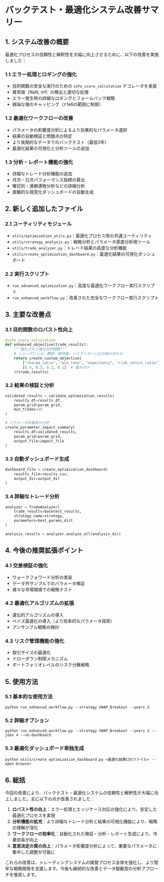 # バックテスト・最適化システム改善サマリー

## 1. システム改善の概要

最適化プロセスの信頼性と解釈性を大幅に向上させるために、以下の改善を実施しました：

### 1.1 エラー処理とロギングの強化
- 目的関数の安全な実行のための `safe_score_calculation` デコレータを実装
- 異常値（NaN, inf）の検出と適切な処理
- エラー発生時の詳細なロギングとフォールバック戦略
- 極端な値のキャッピング（±1e6の範囲に制限）

### 1.2 最適化ワークフローの改善
- パラメータの影響度分析によるより効果的なパラメータ選択
- 結果の自動検証と問題点の特定
- より長期的なデータでのバックテスト（最低3年）
- 最適化結果の可視化と分析ツールの追加

### 1.3 分析・レポート機能の強化
- 詳細なトレード分析機能の追加
- 月次・日次パフォーマンス指標の算出
- 曜日別・連勝連敗分析などの詳細分析
- 直観的な視覚化ダッシュボードの自動生成

## 2. 新しく追加したファイル

### 2.1 ユーティリティモジュール
- `utils/optimization_utils.py`：最適化プロセス用の共通ユーティリティ
- `utils/strategy_analysis.py`：戦略分析とパラメータ感度分析用ツール
- `utils/trade_analyzer.py`：トレード結果の高度な分析機能
- `utils/create_optimization_dashboard.py`：最適化結果の可視化ダッシュボード

### 2.2 実行スクリプト
- `run_advanced_optimization.py`：高度な最適化ワークフロー実行スクリプト
- `run_enhanced_workflow.py`：改善された完全なワークフロー実行スクリプト

## 3. 主要な改善点

### 3.1 目的関数のロバスト性向上
```python
@safe_score_calculation
def enhanced_objective(trade_results):
    """強化された複合目的関数"""
    # シャープレシオ、勝率、期待値、リスクリターン比の組み合わせ
    return create_custom_objective(
        ["sharpe_ratio", "win_rate", "expectancy", "risk_return_ratio"],
        [0.4, 0.3, 0.2, 0.1]  # 重み付け
    )(trade_results)
```

### 3.2 結果の検証と分析
```python
validated_results = validate_optimization_results(
    results_df=results_df,
    param_grid=param_grid,
    min_trades=10
)

# パラメータ影響度の分析
create_parameter_impact_summary(
    results_df=validated_results,
    param_grid=param_grid,
    output_file=impact_file
)
```

### 3.3 自動ダッシュボード生成
```python
dashboard_file = create_optimization_dashboard(
    results_file=results_csv,
    output_dir=output_dir
)
```

### 3.4 詳細なトレード分析
```python
analyzer = TradeAnalyzer(
    trade_results=backtest_results,
    strategy_name=strategy,
    parameters=best_params_dict
)

analysis_results = analyzer.analyze_all(analysis_dir)
```

## 4. 今後の推奨拡張ポイント

### 4.1 交差検証の強化
- ウォークフォワード分析の実装
- データ外サンプルでのパラメータ検証
- 様々な市場環境での戦略テスト

### 4.2 最適化アルゴリズムの拡張
- 遺伝的アルゴリズムの導入
- ベイズ最適化の導入（より効率的なパラメータ探索）
- アンサンブル戦略の検討

### 4.3 リスク管理機能の強化
- 取引サイズの最適化
- ドローダウン制限メカニズム
- ポートフォリオレベルのリスク分散戦略

## 5. 使用方法

### 5.1 基本的な使用方法
```
python run_enhanced_workflow.py --strategy VWAP_Breakout --years 3
```

### 5.2 詳細オプション
```
python run_enhanced_workflow.py --strategy VWAP_Breakout --years 3 --jobs 4 --no-dashboard
```

### 5.3 最適化ダッシュボード単独生成
```
python utils/create_optimization_dashboard.py <最適化結果CSVファイル> --open-browser
```

## 6. 総括

今回の改善により、バックテスト・最適化システムの信頼性と解釈性が大幅に向上しました。主に以下の点が改善されました：

1. **ロバスト性の向上**：エラー処理とエッジケース対応の強化により、安定した最適化プロセスを実現
2. **分析機能の拡充**：より詳細なトレード分析と結果の可視化機能により、戦略の理解が深化
3. **ワークフローの効率化**：自動化された検証・分析・レポート生成により、作業効率が向上
4. **意思決定の質の向上**：パラメータ影響度分析によって、重要なパラメータに集中した調整が可能に

これらの改善は、トレーディングシステムの開発プロセス全体を強化し、より堅牢な戦略開発を支援します。今後も継続的な改善とデータ駆動型の分析アプローチを推奨します。
